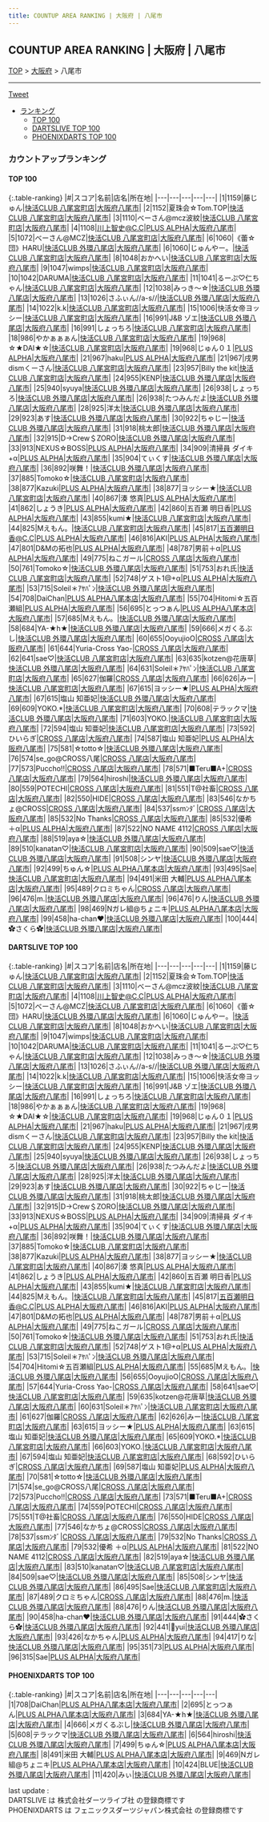 ```yaml
---
title: COUNTUP AREA RANKING | 大阪府 | 八尾市
---
```

## COUNTUP AREA RANKING | 大阪府 | 八尾市

[TOP](/darts/rank/) > [大阪府](/darts/rank/大阪府/) > 八尾市

___

<a href="https://twitter.com/share?ref_src=twsrc%5Etfw" data-text="COUNTUP AREA RANKING | 大阪府八尾市" class="twitter-share-button" data-hashtags="DARTSLIVE,PHOENIXDARTS,darts,ダーツ" data-show-count="false">Tweet</a>

* [ランキング](#カウントアップランキング)
    * [TOP 100](#top-100)
    * [DARTSLIVE TOP 100](#dartslive-top-100)
    * [PHOENIXDARTS TOP 100](#phoenixdarts-top-100)

### カウントアップランキング

#### TOP 100



{:.table-ranking}
|#|スコア|名前|店名|所在地|
|---|---|---|---|---|
|1|1159|<span class="rank-name-dl">藤じゅん</span>|<a href="https://search.dartslive.com/jp/shop/e0119faa8821532c5f9f3321c1147265">快活CLUB 八尾宮町店</a>|<a href="/darts/rank/大阪府/八尾市">大阪府八尾市</a>|
|2|1152|<span class="rank-name-dl">夏珠会☆Tom.TOP</span>|<a href="https://search.dartslive.com/jp/shop/e0119faa8821532c5f9f3321c1147265">快活CLUB 八尾宮町店</a>|<a href="/darts/rank/大阪府/八尾市">大阪府八尾市</a>|
|3|1110|<span class="rank-name-dl">べーさん@mcz波紋</span>|<a href="https://search.dartslive.com/jp/shop/e0119faa8821532c5f9f3321c1147265">快活CLUB 八尾宮町店</a>|<a href="/darts/rank/大阪府/八尾市">大阪府八尾市</a>|
|4|1108|<span class="rank-name-dl">川上智史@C.C</span>|<a href="https://search.dartslive.com/jp/shop/f331f00edcd456cc0d9b047a20a7ba1e">PLUS ALPHA</a>|<a href="/darts/rank/大阪府/八尾市">大阪府八尾市</a>|
|5|1072|<span class="rank-name-dl">べーさん@MCZ</span>|<a href="https://search.dartslive.com/jp/shop/e0119faa8821532c5f9f3321c1147265">快活CLUB 八尾宮町店</a>|<a href="/darts/rank/大阪府/八尾市">大阪府八尾市</a>|
|6|1060|<span class="rank-name-dl">《蕾☆団》HARU</span>|<a href="https://search.dartslive.com/jp/shop/335fa38e38855b6d58d385ea46352d8f">快活CLUB 外環八尾店</a>|<a href="/darts/rank/大阪府/八尾市">大阪府八尾市</a>|
|6|1060|<span class="rank-name-dl">じゅんやー。</span>|<a href="https://search.dartslive.com/jp/shop/e0119faa8821532c5f9f3321c1147265">快活CLUB 八尾宮町店</a>|<a href="/darts/rank/大阪府/八尾市">大阪府八尾市</a>|
|8|1048|<span class="rank-name-dl">おかへい</span>|<a href="https://search.dartslive.com/jp/shop/e0119faa8821532c5f9f3321c1147265">快活CLUB 八尾宮町店</a>|<a href="/darts/rank/大阪府/八尾市">大阪府八尾市</a>|
|9|1047|<span class="rank-name-dl">wimps</span>|<a href="https://search.dartslive.com/jp/shop/e0119faa8821532c5f9f3321c1147265">快活CLUB 八尾宮町店</a>|<a href="/darts/rank/大阪府/八尾市">大阪府八尾市</a>|
|10|1042|<span class="rank-name-dl">DARUMA</span>|<a href="https://search.dartslive.com/jp/shop/e0119faa8821532c5f9f3321c1147265">快活CLUB 八尾宮町店</a>|<a href="/darts/rank/大阪府/八尾市">大阪府八尾市</a>|
|11|1041|<span class="rank-name-dl">るーぷ♡仁ちゃん</span>|<a href="https://search.dartslive.com/jp/shop/e0119faa8821532c5f9f3321c1147265">快活CLUB 八尾宮町店</a>|<a href="/darts/rank/大阪府/八尾市">大阪府八尾市</a>|
|12|1038|<span class="rank-name-dl">みっき〜☆</span>|<a href="https://search.dartslive.com/jp/shop/335fa38e38855b6d58d385ea46352d8f">快活CLUB 外環八尾店</a>|<a href="/darts/rank/大阪府/八尾市">大阪府八尾市</a>|
|13|1026|<span class="rank-name-dl">さふぃん//a-s//</span>|<a href="https://search.dartslive.com/jp/shop/335fa38e38855b6d58d385ea46352d8f">快活CLUB 外環八尾店</a>|<a href="/darts/rank/大阪府/八尾市">大阪府八尾市</a>|
|14|1022|<span class="rank-name-dl">k.k</span>|<a href="https://search.dartslive.com/jp/shop/e0119faa8821532c5f9f3321c1147265">快活CLUB 八尾宮町店</a>|<a href="/darts/rank/大阪府/八尾市">大阪府八尾市</a>|
|15|1006|<span class="rank-name-dl">快活女帝ヨッシー</span>|<a href="https://search.dartslive.com/jp/shop/e0119faa8821532c5f9f3321c1147265">快活CLUB 八尾宮町店</a>|<a href="/darts/rank/大阪府/八尾市">大阪府八尾市</a>|
|16|991|<span class="rank-name-dl">J&amp;B ゾエ</span>|<a href="https://search.dartslive.com/jp/shop/335fa38e38855b6d58d385ea46352d8f">快活CLUB 外環八尾店</a>|<a href="/darts/rank/大阪府/八尾市">大阪府八尾市</a>|
|16|991|<span class="rank-name-dl">しょっちろ</span>|<a href="https://search.dartslive.com/jp/shop/e0119faa8821532c5f9f3321c1147265">快活CLUB 八尾宮町店</a>|<a href="/darts/rank/大阪府/八尾市">大阪府八尾市</a>|
|18|986|<span class="rank-name-dl">やかぁぁぁん</span>|<a href="https://search.dartslive.com/jp/shop/e0119faa8821532c5f9f3321c1147265">快活CLUB 八尾宮町店</a>|<a href="/darts/rank/大阪府/八尾市">大阪府八尾市</a>|
|19|968|<span class="rank-name-dl">☆★DAI★☆</span>|<a href="https://search.dartslive.com/jp/shop/e0119faa8821532c5f9f3321c1147265">快活CLUB 八尾宮町店</a>|<a href="/darts/rank/大阪府/八尾市">大阪府八尾市</a>|
|19|968|<span class="rank-name-dl">じゅん０１</span>|<a href="https://search.dartslive.com/jp/shop/f331f00edcd456cc0d9b047a20a7ba1e">PLUS ALPHA</a>|<a href="/darts/rank/大阪府/八尾市">大阪府八尾市</a>|
|21|967|<span class="rank-name-dl">haku</span>|<a href="https://search.dartslive.com/jp/shop/f331f00edcd456cc0d9b047a20a7ba1e">PLUS ALPHA</a>|<a href="/darts/rank/大阪府/八尾市">大阪府八尾市</a>|
|21|967|<span class="rank-name-dl">戌男dismくーさん</span>|<a href="https://search.dartslive.com/jp/shop/e0119faa8821532c5f9f3321c1147265">快活CLUB 八尾宮町店</a>|<a href="/darts/rank/大阪府/八尾市">大阪府八尾市</a>|
|23|957|<span class="rank-name-dl">Billy the kit</span>|<a href="https://search.dartslive.com/jp/shop/e0119faa8821532c5f9f3321c1147265">快活CLUB 八尾宮町店</a>|<a href="/darts/rank/大阪府/八尾市">大阪府八尾市</a>|
|24|955|<span class="rank-name-dl">KENP</span>|<a href="https://search.dartslive.com/jp/shop/335fa38e38855b6d58d385ea46352d8f">快活CLUB 外環八尾店</a>|<a href="/darts/rank/大阪府/八尾市">大阪府八尾市</a>|
|25|940|<span class="rank-name-dl">syuya</span>|<a href="https://search.dartslive.com/jp/shop/335fa38e38855b6d58d385ea46352d8f">快活CLUB 外環八尾店</a>|<a href="/darts/rank/大阪府/八尾市">大阪府八尾市</a>|
|26|938|<span class="rank-name-dl">しょっちろ</span>|<a href="https://search.dartslive.com/jp/shop/335fa38e38855b6d58d385ea46352d8f">快活CLUB 外環八尾店</a>|<a href="/darts/rank/大阪府/八尾市">大阪府八尾市</a>|
|26|938|<span class="rank-name-dl">たつみんだよ</span>|<a href="https://search.dartslive.com/jp/shop/335fa38e38855b6d58d385ea46352d8f">快活CLUB 外環八尾店</a>|<a href="/darts/rank/大阪府/八尾市">大阪府八尾市</a>|
|28|925|<span class="rank-name-dl">洋太</span>|<a href="https://search.dartslive.com/jp/shop/335fa38e38855b6d58d385ea46352d8f">快活CLUB 外環八尾店</a>|<a href="/darts/rank/大阪府/八尾市">大阪府八尾市</a>|
|29|923|<span class="rank-name-dl">あす</span>|<a href="https://search.dartslive.com/jp/shop/335fa38e38855b6d58d385ea46352d8f">快活CLUB 外環八尾店</a>|<a href="/darts/rank/大阪府/八尾市">大阪府八尾市</a>|
|30|922|<span class="rank-name-dl">ちゃじー</span>|<a href="https://search.dartslive.com/jp/shop/335fa38e38855b6d58d385ea46352d8f">快活CLUB 外環八尾店</a>|<a href="/darts/rank/大阪府/八尾市">大阪府八尾市</a>|
|31|918|<span class="rank-name-dl">桃太郎</span>|<a href="https://search.dartslive.com/jp/shop/335fa38e38855b6d58d385ea46352d8f">快活CLUB 外環八尾店</a>|<a href="/darts/rank/大阪府/八尾市">大阪府八尾市</a>|
|32|915|<span class="rank-name-dl">D→Crew＄ZORO</span>|<a href="https://search.dartslive.com/jp/shop/335fa38e38855b6d58d385ea46352d8f">快活CLUB 外環八尾店</a>|<a href="/darts/rank/大阪府/八尾市">大阪府八尾市</a>|
|33|913|<span class="rank-name-dl">NEXUS☆BOSS</span>|<a href="https://search.dartslive.com/jp/shop/f331f00edcd456cc0d9b047a20a7ba1e">PLUS ALPHA</a>|<a href="/darts/rank/大阪府/八尾市">大阪府八尾市</a>|
|34|909|<span class="rank-name-dl">清掃員 ダイキ+α</span>|<a href="https://search.dartslive.com/jp/shop/f331f00edcd456cc0d9b047a20a7ba1e">PLUS ALPHA</a>|<a href="/darts/rank/大阪府/八尾市">大阪府八尾市</a>|
|35|904|<span class="rank-name-dl">てぃくす</span>|<a href="https://search.dartslive.com/jp/shop/335fa38e38855b6d58d385ea46352d8f">快活CLUB 外環八尾店</a>|<a href="/darts/rank/大阪府/八尾市">大阪府八尾市</a>|
|36|892|<span class="rank-name-dl">咲舞！</span>|<a href="https://search.dartslive.com/jp/shop/335fa38e38855b6d58d385ea46352d8f">快活CLUB 外環八尾店</a>|<a href="/darts/rank/大阪府/八尾市">大阪府八尾市</a>|
|37|885|<span class="rank-name-dl">Tomoko☆</span>|<a href="https://search.dartslive.com/jp/shop/e0119faa8821532c5f9f3321c1147265">快活CLUB 八尾宮町店</a>|<a href="/darts/rank/大阪府/八尾市">大阪府八尾市</a>|
|38|877|<span class="rank-name-dl">Kazuki</span>|<a href="https://search.dartslive.com/jp/shop/f331f00edcd456cc0d9b047a20a7ba1e">PLUS ALPHA</a>|<a href="/darts/rank/大阪府/八尾市">大阪府八尾市</a>|
|38|877|<span class="rank-name-dl">ヨッシー★</span>|<a href="https://search.dartslive.com/jp/shop/e0119faa8821532c5f9f3321c1147265">快活CLUB 八尾宮町店</a>|<a href="/darts/rank/大阪府/八尾市">大阪府八尾市</a>|
|40|867|<span class="rank-name-dl">湊 悠真</span>|<a href="https://search.dartslive.com/jp/shop/f331f00edcd456cc0d9b047a20a7ba1e">PLUS ALPHA</a>|<a href="/darts/rank/大阪府/八尾市">大阪府八尾市</a>|
|41|862|<span class="rank-name-dl">しょうき</span>|<a href="https://search.dartslive.com/jp/shop/f331f00edcd456cc0d9b047a20a7ba1e">PLUS ALPHA</a>|<a href="/darts/rank/大阪府/八尾市">大阪府八尾市</a>|
|42|860|<span class="rank-name-dl">五百瀬 明日香</span>|<a href="https://search.dartslive.com/jp/shop/f331f00edcd456cc0d9b047a20a7ba1e">PLUS ALPHA</a>|<a href="/darts/rank/大阪府/八尾市">大阪府八尾市</a>|
|43|855|<span class="rank-name-dl">kumi★</span>|<a href="https://search.dartslive.com/jp/shop/e0119faa8821532c5f9f3321c1147265">快活CLUB 八尾宮町店</a>|<a href="/darts/rank/大阪府/八尾市">大阪府八尾市</a>|
|44|825|<span class="rank-name-dl">Mえもん。</span>|<a href="https://search.dartslive.com/jp/shop/e0119faa8821532c5f9f3321c1147265">快活CLUB 八尾宮町店</a>|<a href="/darts/rank/大阪府/八尾市">大阪府八尾市</a>|
|45|817|<span class="rank-name-dl">五百瀬明日香@C.C</span>|<a href="https://search.dartslive.com/jp/shop/f331f00edcd456cc0d9b047a20a7ba1e">PLUS ALPHA</a>|<a href="/darts/rank/大阪府/八尾市">大阪府八尾市</a>|
|46|816|<span class="rank-name-dl">AKI</span>|<a href="https://search.dartslive.com/jp/shop/f331f00edcd456cc0d9b047a20a7ba1e">PLUS ALPHA</a>|<a href="/darts/rank/大阪府/八尾市">大阪府八尾市</a>|
|47|801|<span class="rank-name-dl">D&amp;Mの拓也</span>|<a href="https://search.dartslive.com/jp/shop/f331f00edcd456cc0d9b047a20a7ba1e">PLUS ALPHA</a>|<a href="/darts/rank/大阪府/八尾市">大阪府八尾市</a>|
|48|787|<span class="rank-name-dl">男前＋α</span>|<a href="https://search.dartslive.com/jp/shop/f331f00edcd456cc0d9b047a20a7ba1e">PLUS ALPHA</a>|<a href="/darts/rank/大阪府/八尾市">大阪府八尾市</a>|
|49|775|<span class="rank-name-dl">ねこガール</span>|<a href="https://search.dartslive.com/jp/shop/3f2dcb19a6d43828a3f63593b5358cc4">CROSS 八尾店</a>|<a href="/darts/rank/大阪府/八尾市">大阪府八尾市</a>|
|50|761|<span class="rank-name-dl">Tomoko☆</span>|<a href="https://search.dartslive.com/jp/shop/335fa38e38855b6d58d385ea46352d8f">快活CLUB 外環八尾店</a>|<a href="/darts/rank/大阪府/八尾市">大阪府八尾市</a>|
|51|753|<span class="rank-name-dl">おれ氏</span>|<a href="https://search.dartslive.com/jp/shop/e0119faa8821532c5f9f3321c1147265">快活CLUB 八尾宮町店</a>|<a href="/darts/rank/大阪府/八尾市">大阪府八尾市</a>|
|52|748|<span class="rank-name-dl">ゲスト1@+α</span>|<a href="https://search.dartslive.com/jp/shop/f331f00edcd456cc0d9b047a20a7ba1e">PLUS ALPHA</a>|<a href="/darts/rank/大阪府/八尾市">大阪府八尾市</a>|
|53|715|<span class="rank-name-dl">Soleil＊ｱﾔﾊﾟﾝ</span>|<a href="https://search.dartslive.com/jp/shop/335fa38e38855b6d58d385ea46352d8f">快活CLUB 外環八尾店</a>|<a href="/darts/rank/大阪府/八尾市">大阪府八尾市</a>|
|54|708|<span class="rank-name-pd">DaiChan</span>|<a href="https://vs.phoenixdarts.com/jp/shop/shopDetailInfo/s_84324?s_seq=84324">PLUS ALPHA八尾本店</a>|<a href="/darts/rank/大阪府/八尾市">大阪府八尾市</a>|
|55|704|<span class="rank-name-dl">Hitomi☆五百瀬組</span>|<a href="https://search.dartslive.com/jp/shop/f331f00edcd456cc0d9b047a20a7ba1e">PLUS ALPHA</a>|<a href="/darts/rank/大阪府/八尾市">大阪府八尾市</a>|
|56|695|<span class="rank-name-pd">とっつぁん</span>|<a href="https://vs.phoenixdarts.com/jp/shop/shopDetailInfo/s_84324?s_seq=84324">PLUS ALPHA八尾本店</a>|<a href="/darts/rank/大阪府/八尾市">大阪府八尾市</a>|
|57|685|<span class="rank-name-dl">Mえもん。</span>|<a href="https://search.dartslive.com/jp/shop/335fa38e38855b6d58d385ea46352d8f">快活CLUB 外環八尾店</a>|<a href="/darts/rank/大阪府/八尾市">大阪府八尾市</a>|
|58|684|<span class="rank-name-pd">YA-★h★</span>|<a href="https://vs.phoenixdarts.com/jp/shop/shopDetailInfo/s_6178?s_seq=6178">快活CLUB 外環八尾店</a>|<a href="/darts/rank/大阪府/八尾市">大阪府八尾市</a>|
|59|666|<span class="rank-name-pd">メガくるぶし</span>|<a href="https://vs.phoenixdarts.com/jp/shop/shopDetailInfo/s_6178?s_seq=6178">快活CLUB 外環八尾店</a>|<a href="/darts/rank/大阪府/八尾市">大阪府八尾市</a>|
|60|655|<span class="rank-name-dl">OoyujioO</span>|<a href="https://search.dartslive.com/jp/shop/3f2dcb19a6d43828a3f63593b5358cc4">CROSS 八尾店</a>|<a href="/darts/rank/大阪府/八尾市">大阪府八尾市</a>|
|61|644|<span class="rank-name-dl">Yuria-Cross Yao-</span>|<a href="https://search.dartslive.com/jp/shop/3f2dcb19a6d43828a3f63593b5358cc4">CROSS 八尾店</a>|<a href="/darts/rank/大阪府/八尾市">大阪府八尾市</a>|
|62|641|<span class="rank-name-dl">sae♡</span>|<a href="https://search.dartslive.com/jp/shop/e0119faa8821532c5f9f3321c1147265">快活CLUB 八尾宮町店</a>|<a href="/darts/rank/大阪府/八尾市">大阪府八尾市</a>|
|63|635|<span class="rank-name-dl">kotzen@花唐草</span>|<a href="https://search.dartslive.com/jp/shop/335fa38e38855b6d58d385ea46352d8f">快活CLUB 外環八尾店</a>|<a href="/darts/rank/大阪府/八尾市">大阪府八尾市</a>|
|64|631|<span class="rank-name-dl">Soleil＊ｱﾔﾊﾟﾝ</span>|<a href="https://search.dartslive.com/jp/shop/e0119faa8821532c5f9f3321c1147265">快活CLUB 八尾宮町店</a>|<a href="/darts/rank/大阪府/八尾市">大阪府八尾市</a>|
|65|627|<span class="rank-name-dl">伽羅</span>|<a href="https://search.dartslive.com/jp/shop/3f2dcb19a6d43828a3f63593b5358cc4">CROSS 八尾店</a>|<a href="/darts/rank/大阪府/八尾市">大阪府八尾市</a>|
|66|626|<span class="rank-name-dl">みー</span>|<a href="https://search.dartslive.com/jp/shop/e0119faa8821532c5f9f3321c1147265">快活CLUB 八尾宮町店</a>|<a href="/darts/rank/大阪府/八尾市">大阪府八尾市</a>|
|67|615|<span class="rank-name-dl">ヨッシー★</span>|<a href="https://search.dartslive.com/jp/shop/f331f00edcd456cc0d9b047a20a7ba1e">PLUS ALPHA</a>|<a href="/darts/rank/大阪府/八尾市">大阪府八尾市</a>|
|67|615|<span class="rank-name-dl">塩山 知亜妃</span>|<a href="https://search.dartslive.com/jp/shop/335fa38e38855b6d58d385ea46352d8f">快活CLUB 外環八尾店</a>|<a href="/darts/rank/大阪府/八尾市">大阪府八尾市</a>|
|69|609|<span class="rank-name-dl">YOKO.*</span>|<a href="https://search.dartslive.com/jp/shop/e0119faa8821532c5f9f3321c1147265">快活CLUB 八尾宮町店</a>|<a href="/darts/rank/大阪府/八尾市">大阪府八尾市</a>|
|70|608|<span class="rank-name-pd">テラックマ</span>|<a href="https://vs.phoenixdarts.com/jp/shop/shopDetailInfo/s_6178?s_seq=6178">快活CLUB 外環八尾店</a>|<a href="/darts/rank/大阪府/八尾市">大阪府八尾市</a>|
|71|603|<span class="rank-name-dl">YOKO.</span>|<a href="https://search.dartslive.com/jp/shop/e0119faa8821532c5f9f3321c1147265">快活CLUB 八尾宮町店</a>|<a href="/darts/rank/大阪府/八尾市">大阪府八尾市</a>|
|72|594|<span class="rank-name-dl">塩山 知亜妃</span>|<a href="https://search.dartslive.com/jp/shop/e0119faa8821532c5f9f3321c1147265">快活CLUB 八尾宮町店</a>|<a href="/darts/rank/大阪府/八尾市">大阪府八尾市</a>|
|73|592|<span class="rank-name-dl">ひいらぎ</span>|<a href="https://search.dartslive.com/jp/shop/3f2dcb19a6d43828a3f63593b5358cc4">CROSS 八尾店</a>|<a href="/darts/rank/大阪府/八尾市">大阪府八尾市</a>|
|74|587|<span class="rank-name-dl">塩山 知亜妃</span>|<a href="https://search.dartslive.com/jp/shop/f331f00edcd456cc0d9b047a20a7ba1e">PLUS ALPHA</a>|<a href="/darts/rank/大阪府/八尾市">大阪府八尾市</a>|
|75|581|<span class="rank-name-dl">☆totto☆</span>|<a href="https://search.dartslive.com/jp/shop/335fa38e38855b6d58d385ea46352d8f">快活CLUB 外環八尾店</a>|<a href="/darts/rank/大阪府/八尾市">大阪府八尾市</a>|
|76|574|<span class="rank-name-dl">se_go@CROSS八尾</span>|<a href="https://search.dartslive.com/jp/shop/3f2dcb19a6d43828a3f63593b5358cc4">CROSS 八尾店</a>|<a href="/darts/rank/大阪府/八尾市">大阪府八尾市</a>|
|77|573|<span class="rank-name-dl">Puccho!!</span>|<a href="https://search.dartslive.com/jp/shop/3f2dcb19a6d43828a3f63593b5358cc4">CROSS 八尾店</a>|<a href="/darts/rank/大阪府/八尾市">大阪府八尾市</a>|
|78|571|<span class="rank-name-dl">■Teru■A+</span>|<a href="https://search.dartslive.com/jp/shop/3f2dcb19a6d43828a3f63593b5358cc4">CROSS 八尾店</a>|<a href="/darts/rank/大阪府/八尾市">大阪府八尾市</a>|
|79|564|<span class="rank-name-pd">hiroshi</span>|<a href="https://vs.phoenixdarts.com/jp/shop/shopDetailInfo/s_6178?s_seq=6178">快活CLUB 外環八尾店</a>|<a href="/darts/rank/大阪府/八尾市">大阪府八尾市</a>|
|80|559|<span class="rank-name-dl">POTECHI</span>|<a href="https://search.dartslive.com/jp/shop/3f2dcb19a6d43828a3f63593b5358cc4">CROSS 八尾店</a>|<a href="/darts/rank/大阪府/八尾市">大阪府八尾市</a>|
|81|551|<span class="rank-name-dl">T@社畜</span>|<a href="https://search.dartslive.com/jp/shop/3f2dcb19a6d43828a3f63593b5358cc4">CROSS 八尾店</a>|<a href="/darts/rank/大阪府/八尾市">大阪府八尾市</a>|
|82|550|<span class="rank-name-dl">HIDE</span>|<a href="https://search.dartslive.com/jp/shop/3f2dcb19a6d43828a3f63593b5358cc4">CROSS 八尾店</a>|<a href="/darts/rank/大阪府/八尾市">大阪府八尾市</a>|
|83|546|<span class="rank-name-dl">なかちょ@CROSS</span>|<a href="https://search.dartslive.com/jp/shop/3f2dcb19a6d43828a3f63593b5358cc4">CROSS 八尾店</a>|<a href="/darts/rank/大阪府/八尾市">大阪府八尾市</a>|
|84|537|<span class="rank-name-dl">ssmﾝﾀﾞ</span>|<a href="https://search.dartslive.com/jp/shop/3f2dcb19a6d43828a3f63593b5358cc4">CROSS 八尾店</a>|<a href="/darts/rank/大阪府/八尾市">大阪府八尾市</a>|
|85|532|<span class="rank-name-dl">No Thanks</span>|<a href="https://search.dartslive.com/jp/shop/3f2dcb19a6d43828a3f63593b5358cc4">CROSS 八尾店</a>|<a href="/darts/rank/大阪府/八尾市">大阪府八尾市</a>|
|85|532|<span class="rank-name-dl">優希 ＋α</span>|<a href="https://search.dartslive.com/jp/shop/f331f00edcd456cc0d9b047a20a7ba1e">PLUS ALPHA</a>|<a href="/darts/rank/大阪府/八尾市">大阪府八尾市</a>|
|87|522|<span class="rank-name-dl">NO NAME 4112</span>|<a href="https://search.dartslive.com/jp/shop/3f2dcb19a6d43828a3f63593b5358cc4">CROSS 八尾店</a>|<a href="/darts/rank/大阪府/八尾市">大阪府八尾市</a>|
|88|519|<span class="rank-name-dl">aya☆</span>|<a href="https://search.dartslive.com/jp/shop/335fa38e38855b6d58d385ea46352d8f">快活CLUB 外環八尾店</a>|<a href="/darts/rank/大阪府/八尾市">大阪府八尾市</a>|
|89|510|<span class="rank-name-dl">kanatan♡</span>|<a href="https://search.dartslive.com/jp/shop/e0119faa8821532c5f9f3321c1147265">快活CLUB 八尾宮町店</a>|<a href="/darts/rank/大阪府/八尾市">大阪府八尾市</a>|
|90|509|<span class="rank-name-dl">sae♡</span>|<a href="https://search.dartslive.com/jp/shop/335fa38e38855b6d58d385ea46352d8f">快活CLUB 外環八尾店</a>|<a href="/darts/rank/大阪府/八尾市">大阪府八尾市</a>|
|91|508|<span class="rank-name-dl">シンヤ</span>|<a href="https://search.dartslive.com/jp/shop/335fa38e38855b6d58d385ea46352d8f">快活CLUB 外環八尾店</a>|<a href="/darts/rank/大阪府/八尾市">大阪府八尾市</a>|
|92|499|<span class="rank-name-pd">ちゅん☆</span>|<a href="https://vs.phoenixdarts.com/jp/shop/shopDetailInfo/s_84324?s_seq=84324">PLUS ALPHA八尾本店</a>|<a href="/darts/rank/大阪府/八尾市">大阪府八尾市</a>|
|93|495|<span class="rank-name-dl">Sae</span>|<a href="https://search.dartslive.com/jp/shop/e0119faa8821532c5f9f3321c1147265">快活CLUB 八尾宮町店</a>|<a href="/darts/rank/大阪府/八尾市">大阪府八尾市</a>|
|94|491|<span class="rank-name-pd">米田 大輔</span>|<a href="https://vs.phoenixdarts.com/jp/shop/shopDetailInfo/s_84324?s_seq=84324">PLUS ALPHA八尾本店</a>|<a href="/darts/rank/大阪府/八尾市">大阪府八尾市</a>|
|95|489|<span class="rank-name-dl">クロミちゃん</span>|<a href="https://search.dartslive.com/jp/shop/3f2dcb19a6d43828a3f63593b5358cc4">CROSS 八尾店</a>|<a href="/darts/rank/大阪府/八尾市">大阪府八尾市</a>|
|96|476|<span class="rank-name-dl">m.</span>|<a href="https://search.dartslive.com/jp/shop/335fa38e38855b6d58d385ea46352d8f">快活CLUB 外環八尾店</a>|<a href="/darts/rank/大阪府/八尾市">大阪府八尾市</a>|
|96|476|<span class="rank-name-dl">りん</span>|<a href="https://search.dartslive.com/jp/shop/335fa38e38855b6d58d385ea46352d8f">快活CLUB 外環八尾店</a>|<a href="/darts/rank/大阪府/八尾市">大阪府八尾市</a>|
|98|469|<span class="rank-name-pd">Nガレ組@ちょニキ</span>|<a href="https://vs.phoenixdarts.com/jp/shop/shopDetailInfo/s_84324?s_seq=84324">PLUS ALPHA八尾本店</a>|<a href="/darts/rank/大阪府/八尾市">大阪府八尾市</a>|
|99|458|<span class="rank-name-dl">ha-chan❤︎</span>|<a href="https://search.dartslive.com/jp/shop/335fa38e38855b6d58d385ea46352d8f">快活CLUB 外環八尾店</a>|<a href="/darts/rank/大阪府/八尾市">大阪府八尾市</a>|
|100|444|<span class="rank-name-dl">✿さくら✿</span>|<a href="https://search.dartslive.com/jp/shop/335fa38e38855b6d58d385ea46352d8f">快活CLUB 外環八尾店</a>|<a href="/darts/rank/大阪府/八尾市">大阪府八尾市</a>|


#### DARTSLIVE TOP 100



{:.table-ranking}
|#|スコア|名前|店名|所在地|
|---|---|---|---|---|
|1|1159|<span class="rank-name-dl">藤じゅん</span>|<a href="https://search.dartslive.com/jp/shop/e0119faa8821532c5f9f3321c1147265">快活CLUB 八尾宮町店</a>|<a href="/darts/rank/大阪府/八尾市">大阪府八尾市</a>|
|2|1152|<span class="rank-name-dl">夏珠会☆Tom.TOP</span>|<a href="https://search.dartslive.com/jp/shop/e0119faa8821532c5f9f3321c1147265">快活CLUB 八尾宮町店</a>|<a href="/darts/rank/大阪府/八尾市">大阪府八尾市</a>|
|3|1110|<span class="rank-name-dl">べーさん@mcz波紋</span>|<a href="https://search.dartslive.com/jp/shop/e0119faa8821532c5f9f3321c1147265">快活CLUB 八尾宮町店</a>|<a href="/darts/rank/大阪府/八尾市">大阪府八尾市</a>|
|4|1108|<span class="rank-name-dl">川上智史@C.C</span>|<a href="https://search.dartslive.com/jp/shop/f331f00edcd456cc0d9b047a20a7ba1e">PLUS ALPHA</a>|<a href="/darts/rank/大阪府/八尾市">大阪府八尾市</a>|
|5|1072|<span class="rank-name-dl">べーさん@MCZ</span>|<a href="https://search.dartslive.com/jp/shop/e0119faa8821532c5f9f3321c1147265">快活CLUB 八尾宮町店</a>|<a href="/darts/rank/大阪府/八尾市">大阪府八尾市</a>|
|6|1060|<span class="rank-name-dl">《蕾☆団》HARU</span>|<a href="https://search.dartslive.com/jp/shop/335fa38e38855b6d58d385ea46352d8f">快活CLUB 外環八尾店</a>|<a href="/darts/rank/大阪府/八尾市">大阪府八尾市</a>|
|6|1060|<span class="rank-name-dl">じゅんやー。</span>|<a href="https://search.dartslive.com/jp/shop/e0119faa8821532c5f9f3321c1147265">快活CLUB 八尾宮町店</a>|<a href="/darts/rank/大阪府/八尾市">大阪府八尾市</a>|
|8|1048|<span class="rank-name-dl">おかへい</span>|<a href="https://search.dartslive.com/jp/shop/e0119faa8821532c5f9f3321c1147265">快活CLUB 八尾宮町店</a>|<a href="/darts/rank/大阪府/八尾市">大阪府八尾市</a>|
|9|1047|<span class="rank-name-dl">wimps</span>|<a href="https://search.dartslive.com/jp/shop/e0119faa8821532c5f9f3321c1147265">快活CLUB 八尾宮町店</a>|<a href="/darts/rank/大阪府/八尾市">大阪府八尾市</a>|
|10|1042|<span class="rank-name-dl">DARUMA</span>|<a href="https://search.dartslive.com/jp/shop/e0119faa8821532c5f9f3321c1147265">快活CLUB 八尾宮町店</a>|<a href="/darts/rank/大阪府/八尾市">大阪府八尾市</a>|
|11|1041|<span class="rank-name-dl">るーぷ♡仁ちゃん</span>|<a href="https://search.dartslive.com/jp/shop/e0119faa8821532c5f9f3321c1147265">快活CLUB 八尾宮町店</a>|<a href="/darts/rank/大阪府/八尾市">大阪府八尾市</a>|
|12|1038|<span class="rank-name-dl">みっき〜☆</span>|<a href="https://search.dartslive.com/jp/shop/335fa38e38855b6d58d385ea46352d8f">快活CLUB 外環八尾店</a>|<a href="/darts/rank/大阪府/八尾市">大阪府八尾市</a>|
|13|1026|<span class="rank-name-dl">さふぃん//a-s//</span>|<a href="https://search.dartslive.com/jp/shop/335fa38e38855b6d58d385ea46352d8f">快活CLUB 外環八尾店</a>|<a href="/darts/rank/大阪府/八尾市">大阪府八尾市</a>|
|14|1022|<span class="rank-name-dl">k.k</span>|<a href="https://search.dartslive.com/jp/shop/e0119faa8821532c5f9f3321c1147265">快活CLUB 八尾宮町店</a>|<a href="/darts/rank/大阪府/八尾市">大阪府八尾市</a>|
|15|1006|<span class="rank-name-dl">快活女帝ヨッシー</span>|<a href="https://search.dartslive.com/jp/shop/e0119faa8821532c5f9f3321c1147265">快活CLUB 八尾宮町店</a>|<a href="/darts/rank/大阪府/八尾市">大阪府八尾市</a>|
|16|991|<span class="rank-name-dl">J&amp;B ゾエ</span>|<a href="https://search.dartslive.com/jp/shop/335fa38e38855b6d58d385ea46352d8f">快活CLUB 外環八尾店</a>|<a href="/darts/rank/大阪府/八尾市">大阪府八尾市</a>|
|16|991|<span class="rank-name-dl">しょっちろ</span>|<a href="https://search.dartslive.com/jp/shop/e0119faa8821532c5f9f3321c1147265">快活CLUB 八尾宮町店</a>|<a href="/darts/rank/大阪府/八尾市">大阪府八尾市</a>|
|18|986|<span class="rank-name-dl">やかぁぁぁん</span>|<a href="https://search.dartslive.com/jp/shop/e0119faa8821532c5f9f3321c1147265">快活CLUB 八尾宮町店</a>|<a href="/darts/rank/大阪府/八尾市">大阪府八尾市</a>|
|19|968|<span class="rank-name-dl">☆★DAI★☆</span>|<a href="https://search.dartslive.com/jp/shop/e0119faa8821532c5f9f3321c1147265">快活CLUB 八尾宮町店</a>|<a href="/darts/rank/大阪府/八尾市">大阪府八尾市</a>|
|19|968|<span class="rank-name-dl">じゅん０１</span>|<a href="https://search.dartslive.com/jp/shop/f331f00edcd456cc0d9b047a20a7ba1e">PLUS ALPHA</a>|<a href="/darts/rank/大阪府/八尾市">大阪府八尾市</a>|
|21|967|<span class="rank-name-dl">haku</span>|<a href="https://search.dartslive.com/jp/shop/f331f00edcd456cc0d9b047a20a7ba1e">PLUS ALPHA</a>|<a href="/darts/rank/大阪府/八尾市">大阪府八尾市</a>|
|21|967|<span class="rank-name-dl">戌男dismくーさん</span>|<a href="https://search.dartslive.com/jp/shop/e0119faa8821532c5f9f3321c1147265">快活CLUB 八尾宮町店</a>|<a href="/darts/rank/大阪府/八尾市">大阪府八尾市</a>|
|23|957|<span class="rank-name-dl">Billy the kit</span>|<a href="https://search.dartslive.com/jp/shop/e0119faa8821532c5f9f3321c1147265">快活CLUB 八尾宮町店</a>|<a href="/darts/rank/大阪府/八尾市">大阪府八尾市</a>|
|24|955|<span class="rank-name-dl">KENP</span>|<a href="https://search.dartslive.com/jp/shop/335fa38e38855b6d58d385ea46352d8f">快活CLUB 外環八尾店</a>|<a href="/darts/rank/大阪府/八尾市">大阪府八尾市</a>|
|25|940|<span class="rank-name-dl">syuya</span>|<a href="https://search.dartslive.com/jp/shop/335fa38e38855b6d58d385ea46352d8f">快活CLUB 外環八尾店</a>|<a href="/darts/rank/大阪府/八尾市">大阪府八尾市</a>|
|26|938|<span class="rank-name-dl">しょっちろ</span>|<a href="https://search.dartslive.com/jp/shop/335fa38e38855b6d58d385ea46352d8f">快活CLUB 外環八尾店</a>|<a href="/darts/rank/大阪府/八尾市">大阪府八尾市</a>|
|26|938|<span class="rank-name-dl">たつみんだよ</span>|<a href="https://search.dartslive.com/jp/shop/335fa38e38855b6d58d385ea46352d8f">快活CLUB 外環八尾店</a>|<a href="/darts/rank/大阪府/八尾市">大阪府八尾市</a>|
|28|925|<span class="rank-name-dl">洋太</span>|<a href="https://search.dartslive.com/jp/shop/335fa38e38855b6d58d385ea46352d8f">快活CLUB 外環八尾店</a>|<a href="/darts/rank/大阪府/八尾市">大阪府八尾市</a>|
|29|923|<span class="rank-name-dl">あす</span>|<a href="https://search.dartslive.com/jp/shop/335fa38e38855b6d58d385ea46352d8f">快活CLUB 外環八尾店</a>|<a href="/darts/rank/大阪府/八尾市">大阪府八尾市</a>|
|30|922|<span class="rank-name-dl">ちゃじー</span>|<a href="https://search.dartslive.com/jp/shop/335fa38e38855b6d58d385ea46352d8f">快活CLUB 外環八尾店</a>|<a href="/darts/rank/大阪府/八尾市">大阪府八尾市</a>|
|31|918|<span class="rank-name-dl">桃太郎</span>|<a href="https://search.dartslive.com/jp/shop/335fa38e38855b6d58d385ea46352d8f">快活CLUB 外環八尾店</a>|<a href="/darts/rank/大阪府/八尾市">大阪府八尾市</a>|
|32|915|<span class="rank-name-dl">D→Crew＄ZORO</span>|<a href="https://search.dartslive.com/jp/shop/335fa38e38855b6d58d385ea46352d8f">快活CLUB 外環八尾店</a>|<a href="/darts/rank/大阪府/八尾市">大阪府八尾市</a>|
|33|913|<span class="rank-name-dl">NEXUS☆BOSS</span>|<a href="https://search.dartslive.com/jp/shop/f331f00edcd456cc0d9b047a20a7ba1e">PLUS ALPHA</a>|<a href="/darts/rank/大阪府/八尾市">大阪府八尾市</a>|
|34|909|<span class="rank-name-dl">清掃員 ダイキ+α</span>|<a href="https://search.dartslive.com/jp/shop/f331f00edcd456cc0d9b047a20a7ba1e">PLUS ALPHA</a>|<a href="/darts/rank/大阪府/八尾市">大阪府八尾市</a>|
|35|904|<span class="rank-name-dl">てぃくす</span>|<a href="https://search.dartslive.com/jp/shop/335fa38e38855b6d58d385ea46352d8f">快活CLUB 外環八尾店</a>|<a href="/darts/rank/大阪府/八尾市">大阪府八尾市</a>|
|36|892|<span class="rank-name-dl">咲舞！</span>|<a href="https://search.dartslive.com/jp/shop/335fa38e38855b6d58d385ea46352d8f">快活CLUB 外環八尾店</a>|<a href="/darts/rank/大阪府/八尾市">大阪府八尾市</a>|
|37|885|<span class="rank-name-dl">Tomoko☆</span>|<a href="https://search.dartslive.com/jp/shop/e0119faa8821532c5f9f3321c1147265">快活CLUB 八尾宮町店</a>|<a href="/darts/rank/大阪府/八尾市">大阪府八尾市</a>|
|38|877|<span class="rank-name-dl">Kazuki</span>|<a href="https://search.dartslive.com/jp/shop/f331f00edcd456cc0d9b047a20a7ba1e">PLUS ALPHA</a>|<a href="/darts/rank/大阪府/八尾市">大阪府八尾市</a>|
|38|877|<span class="rank-name-dl">ヨッシー★</span>|<a href="https://search.dartslive.com/jp/shop/e0119faa8821532c5f9f3321c1147265">快活CLUB 八尾宮町店</a>|<a href="/darts/rank/大阪府/八尾市">大阪府八尾市</a>|
|40|867|<span class="rank-name-dl">湊 悠真</span>|<a href="https://search.dartslive.com/jp/shop/f331f00edcd456cc0d9b047a20a7ba1e">PLUS ALPHA</a>|<a href="/darts/rank/大阪府/八尾市">大阪府八尾市</a>|
|41|862|<span class="rank-name-dl">しょうき</span>|<a href="https://search.dartslive.com/jp/shop/f331f00edcd456cc0d9b047a20a7ba1e">PLUS ALPHA</a>|<a href="/darts/rank/大阪府/八尾市">大阪府八尾市</a>|
|42|860|<span class="rank-name-dl">五百瀬 明日香</span>|<a href="https://search.dartslive.com/jp/shop/f331f00edcd456cc0d9b047a20a7ba1e">PLUS ALPHA</a>|<a href="/darts/rank/大阪府/八尾市">大阪府八尾市</a>|
|43|855|<span class="rank-name-dl">kumi★</span>|<a href="https://search.dartslive.com/jp/shop/e0119faa8821532c5f9f3321c1147265">快活CLUB 八尾宮町店</a>|<a href="/darts/rank/大阪府/八尾市">大阪府八尾市</a>|
|44|825|<span class="rank-name-dl">Mえもん。</span>|<a href="https://search.dartslive.com/jp/shop/e0119faa8821532c5f9f3321c1147265">快活CLUB 八尾宮町店</a>|<a href="/darts/rank/大阪府/八尾市">大阪府八尾市</a>|
|45|817|<span class="rank-name-dl">五百瀬明日香@C.C</span>|<a href="https://search.dartslive.com/jp/shop/f331f00edcd456cc0d9b047a20a7ba1e">PLUS ALPHA</a>|<a href="/darts/rank/大阪府/八尾市">大阪府八尾市</a>|
|46|816|<span class="rank-name-dl">AKI</span>|<a href="https://search.dartslive.com/jp/shop/f331f00edcd456cc0d9b047a20a7ba1e">PLUS ALPHA</a>|<a href="/darts/rank/大阪府/八尾市">大阪府八尾市</a>|
|47|801|<span class="rank-name-dl">D&amp;Mの拓也</span>|<a href="https://search.dartslive.com/jp/shop/f331f00edcd456cc0d9b047a20a7ba1e">PLUS ALPHA</a>|<a href="/darts/rank/大阪府/八尾市">大阪府八尾市</a>|
|48|787|<span class="rank-name-dl">男前＋α</span>|<a href="https://search.dartslive.com/jp/shop/f331f00edcd456cc0d9b047a20a7ba1e">PLUS ALPHA</a>|<a href="/darts/rank/大阪府/八尾市">大阪府八尾市</a>|
|49|775|<span class="rank-name-dl">ねこガール</span>|<a href="https://search.dartslive.com/jp/shop/3f2dcb19a6d43828a3f63593b5358cc4">CROSS 八尾店</a>|<a href="/darts/rank/大阪府/八尾市">大阪府八尾市</a>|
|50|761|<span class="rank-name-dl">Tomoko☆</span>|<a href="https://search.dartslive.com/jp/shop/335fa38e38855b6d58d385ea46352d8f">快活CLUB 外環八尾店</a>|<a href="/darts/rank/大阪府/八尾市">大阪府八尾市</a>|
|51|753|<span class="rank-name-dl">おれ氏</span>|<a href="https://search.dartslive.com/jp/shop/e0119faa8821532c5f9f3321c1147265">快活CLUB 八尾宮町店</a>|<a href="/darts/rank/大阪府/八尾市">大阪府八尾市</a>|
|52|748|<span class="rank-name-dl">ゲスト1@+α</span>|<a href="https://search.dartslive.com/jp/shop/f331f00edcd456cc0d9b047a20a7ba1e">PLUS ALPHA</a>|<a href="/darts/rank/大阪府/八尾市">大阪府八尾市</a>|
|53|715|<span class="rank-name-dl">Soleil＊ｱﾔﾊﾟﾝ</span>|<a href="https://search.dartslive.com/jp/shop/335fa38e38855b6d58d385ea46352d8f">快活CLUB 外環八尾店</a>|<a href="/darts/rank/大阪府/八尾市">大阪府八尾市</a>|
|54|704|<span class="rank-name-dl">Hitomi☆五百瀬組</span>|<a href="https://search.dartslive.com/jp/shop/f331f00edcd456cc0d9b047a20a7ba1e">PLUS ALPHA</a>|<a href="/darts/rank/大阪府/八尾市">大阪府八尾市</a>|
|55|685|<span class="rank-name-dl">Mえもん。</span>|<a href="https://search.dartslive.com/jp/shop/335fa38e38855b6d58d385ea46352d8f">快活CLUB 外環八尾店</a>|<a href="/darts/rank/大阪府/八尾市">大阪府八尾市</a>|
|56|655|<span class="rank-name-dl">OoyujioO</span>|<a href="https://search.dartslive.com/jp/shop/3f2dcb19a6d43828a3f63593b5358cc4">CROSS 八尾店</a>|<a href="/darts/rank/大阪府/八尾市">大阪府八尾市</a>|
|57|644|<span class="rank-name-dl">Yuria-Cross Yao-</span>|<a href="https://search.dartslive.com/jp/shop/3f2dcb19a6d43828a3f63593b5358cc4">CROSS 八尾店</a>|<a href="/darts/rank/大阪府/八尾市">大阪府八尾市</a>|
|58|641|<span class="rank-name-dl">sae♡</span>|<a href="https://search.dartslive.com/jp/shop/e0119faa8821532c5f9f3321c1147265">快活CLUB 八尾宮町店</a>|<a href="/darts/rank/大阪府/八尾市">大阪府八尾市</a>|
|59|635|<span class="rank-name-dl">kotzen@花唐草</span>|<a href="https://search.dartslive.com/jp/shop/335fa38e38855b6d58d385ea46352d8f">快活CLUB 外環八尾店</a>|<a href="/darts/rank/大阪府/八尾市">大阪府八尾市</a>|
|60|631|<span class="rank-name-dl">Soleil＊ｱﾔﾊﾟﾝ</span>|<a href="https://search.dartslive.com/jp/shop/e0119faa8821532c5f9f3321c1147265">快活CLUB 八尾宮町店</a>|<a href="/darts/rank/大阪府/八尾市">大阪府八尾市</a>|
|61|627|<span class="rank-name-dl">伽羅</span>|<a href="https://search.dartslive.com/jp/shop/3f2dcb19a6d43828a3f63593b5358cc4">CROSS 八尾店</a>|<a href="/darts/rank/大阪府/八尾市">大阪府八尾市</a>|
|62|626|<span class="rank-name-dl">みー</span>|<a href="https://search.dartslive.com/jp/shop/e0119faa8821532c5f9f3321c1147265">快活CLUB 八尾宮町店</a>|<a href="/darts/rank/大阪府/八尾市">大阪府八尾市</a>|
|63|615|<span class="rank-name-dl">ヨッシー★</span>|<a href="https://search.dartslive.com/jp/shop/f331f00edcd456cc0d9b047a20a7ba1e">PLUS ALPHA</a>|<a href="/darts/rank/大阪府/八尾市">大阪府八尾市</a>|
|63|615|<span class="rank-name-dl">塩山 知亜妃</span>|<a href="https://search.dartslive.com/jp/shop/335fa38e38855b6d58d385ea46352d8f">快活CLUB 外環八尾店</a>|<a href="/darts/rank/大阪府/八尾市">大阪府八尾市</a>|
|65|609|<span class="rank-name-dl">YOKO.*</span>|<a href="https://search.dartslive.com/jp/shop/e0119faa8821532c5f9f3321c1147265">快活CLUB 八尾宮町店</a>|<a href="/darts/rank/大阪府/八尾市">大阪府八尾市</a>|
|66|603|<span class="rank-name-dl">YOKO.</span>|<a href="https://search.dartslive.com/jp/shop/e0119faa8821532c5f9f3321c1147265">快活CLUB 八尾宮町店</a>|<a href="/darts/rank/大阪府/八尾市">大阪府八尾市</a>|
|67|594|<span class="rank-name-dl">塩山 知亜妃</span>|<a href="https://search.dartslive.com/jp/shop/e0119faa8821532c5f9f3321c1147265">快活CLUB 八尾宮町店</a>|<a href="/darts/rank/大阪府/八尾市">大阪府八尾市</a>|
|68|592|<span class="rank-name-dl">ひいらぎ</span>|<a href="https://search.dartslive.com/jp/shop/3f2dcb19a6d43828a3f63593b5358cc4">CROSS 八尾店</a>|<a href="/darts/rank/大阪府/八尾市">大阪府八尾市</a>|
|69|587|<span class="rank-name-dl">塩山 知亜妃</span>|<a href="https://search.dartslive.com/jp/shop/f331f00edcd456cc0d9b047a20a7ba1e">PLUS ALPHA</a>|<a href="/darts/rank/大阪府/八尾市">大阪府八尾市</a>|
|70|581|<span class="rank-name-dl">☆totto☆</span>|<a href="https://search.dartslive.com/jp/shop/335fa38e38855b6d58d385ea46352d8f">快活CLUB 外環八尾店</a>|<a href="/darts/rank/大阪府/八尾市">大阪府八尾市</a>|
|71|574|<span class="rank-name-dl">se_go@CROSS八尾</span>|<a href="https://search.dartslive.com/jp/shop/3f2dcb19a6d43828a3f63593b5358cc4">CROSS 八尾店</a>|<a href="/darts/rank/大阪府/八尾市">大阪府八尾市</a>|
|72|573|<span class="rank-name-dl">Puccho!!</span>|<a href="https://search.dartslive.com/jp/shop/3f2dcb19a6d43828a3f63593b5358cc4">CROSS 八尾店</a>|<a href="/darts/rank/大阪府/八尾市">大阪府八尾市</a>|
|73|571|<span class="rank-name-dl">■Teru■A+</span>|<a href="https://search.dartslive.com/jp/shop/3f2dcb19a6d43828a3f63593b5358cc4">CROSS 八尾店</a>|<a href="/darts/rank/大阪府/八尾市">大阪府八尾市</a>|
|74|559|<span class="rank-name-dl">POTECHI</span>|<a href="https://search.dartslive.com/jp/shop/3f2dcb19a6d43828a3f63593b5358cc4">CROSS 八尾店</a>|<a href="/darts/rank/大阪府/八尾市">大阪府八尾市</a>|
|75|551|<span class="rank-name-dl">T@社畜</span>|<a href="https://search.dartslive.com/jp/shop/3f2dcb19a6d43828a3f63593b5358cc4">CROSS 八尾店</a>|<a href="/darts/rank/大阪府/八尾市">大阪府八尾市</a>|
|76|550|<span class="rank-name-dl">HIDE</span>|<a href="https://search.dartslive.com/jp/shop/3f2dcb19a6d43828a3f63593b5358cc4">CROSS 八尾店</a>|<a href="/darts/rank/大阪府/八尾市">大阪府八尾市</a>|
|77|546|<span class="rank-name-dl">なかちょ@CROSS</span>|<a href="https://search.dartslive.com/jp/shop/3f2dcb19a6d43828a3f63593b5358cc4">CROSS 八尾店</a>|<a href="/darts/rank/大阪府/八尾市">大阪府八尾市</a>|
|78|537|<span class="rank-name-dl">ssmﾝﾀﾞ</span>|<a href="https://search.dartslive.com/jp/shop/3f2dcb19a6d43828a3f63593b5358cc4">CROSS 八尾店</a>|<a href="/darts/rank/大阪府/八尾市">大阪府八尾市</a>|
|79|532|<span class="rank-name-dl">No Thanks</span>|<a href="https://search.dartslive.com/jp/shop/3f2dcb19a6d43828a3f63593b5358cc4">CROSS 八尾店</a>|<a href="/darts/rank/大阪府/八尾市">大阪府八尾市</a>|
|79|532|<span class="rank-name-dl">優希 ＋α</span>|<a href="https://search.dartslive.com/jp/shop/f331f00edcd456cc0d9b047a20a7ba1e">PLUS ALPHA</a>|<a href="/darts/rank/大阪府/八尾市">大阪府八尾市</a>|
|81|522|<span class="rank-name-dl">NO NAME 4112</span>|<a href="https://search.dartslive.com/jp/shop/3f2dcb19a6d43828a3f63593b5358cc4">CROSS 八尾店</a>|<a href="/darts/rank/大阪府/八尾市">大阪府八尾市</a>|
|82|519|<span class="rank-name-dl">aya☆</span>|<a href="https://search.dartslive.com/jp/shop/335fa38e38855b6d58d385ea46352d8f">快活CLUB 外環八尾店</a>|<a href="/darts/rank/大阪府/八尾市">大阪府八尾市</a>|
|83|510|<span class="rank-name-dl">kanatan♡</span>|<a href="https://search.dartslive.com/jp/shop/e0119faa8821532c5f9f3321c1147265">快活CLUB 八尾宮町店</a>|<a href="/darts/rank/大阪府/八尾市">大阪府八尾市</a>|
|84|509|<span class="rank-name-dl">sae♡</span>|<a href="https://search.dartslive.com/jp/shop/335fa38e38855b6d58d385ea46352d8f">快活CLUB 外環八尾店</a>|<a href="/darts/rank/大阪府/八尾市">大阪府八尾市</a>|
|85|508|<span class="rank-name-dl">シンヤ</span>|<a href="https://search.dartslive.com/jp/shop/335fa38e38855b6d58d385ea46352d8f">快活CLUB 外環八尾店</a>|<a href="/darts/rank/大阪府/八尾市">大阪府八尾市</a>|
|86|495|<span class="rank-name-dl">Sae</span>|<a href="https://search.dartslive.com/jp/shop/e0119faa8821532c5f9f3321c1147265">快活CLUB 八尾宮町店</a>|<a href="/darts/rank/大阪府/八尾市">大阪府八尾市</a>|
|87|489|<span class="rank-name-dl">クロミちゃん</span>|<a href="https://search.dartslive.com/jp/shop/3f2dcb19a6d43828a3f63593b5358cc4">CROSS 八尾店</a>|<a href="/darts/rank/大阪府/八尾市">大阪府八尾市</a>|
|88|476|<span class="rank-name-dl">m.</span>|<a href="https://search.dartslive.com/jp/shop/335fa38e38855b6d58d385ea46352d8f">快活CLUB 外環八尾店</a>|<a href="/darts/rank/大阪府/八尾市">大阪府八尾市</a>|
|88|476|<span class="rank-name-dl">りん</span>|<a href="https://search.dartslive.com/jp/shop/335fa38e38855b6d58d385ea46352d8f">快活CLUB 外環八尾店</a>|<a href="/darts/rank/大阪府/八尾市">大阪府八尾市</a>|
|90|458|<span class="rank-name-dl">ha-chan❤︎</span>|<a href="https://search.dartslive.com/jp/shop/335fa38e38855b6d58d385ea46352d8f">快活CLUB 外環八尾店</a>|<a href="/darts/rank/大阪府/八尾市">大阪府八尾市</a>|
|91|444|<span class="rank-name-dl">✿さくら✿</span>|<a href="https://search.dartslive.com/jp/shop/335fa38e38855b6d58d385ea46352d8f">快活CLUB 外環八尾店</a>|<a href="/darts/rank/大阪府/八尾市">大阪府八尾市</a>|
|92|441|<span class="rank-name-dl">yui</span>|<a href="https://search.dartslive.com/jp/shop/335fa38e38855b6d58d385ea46352d8f">快活CLUB 外環八尾店</a>|<a href="/darts/rank/大阪府/八尾市">大阪府八尾市</a>|
|93|426|<span class="rank-name-dl">なかちゃん</span>|<a href="https://search.dartslive.com/jp/shop/f331f00edcd456cc0d9b047a20a7ba1e">PLUS ALPHA</a>|<a href="/darts/rank/大阪府/八尾市">大阪府八尾市</a>|
|94|417|<span class="rank-name-dl">りな</span>|<a href="https://search.dartslive.com/jp/shop/335fa38e38855b6d58d385ea46352d8f">快活CLUB 外環八尾店</a>|<a href="/darts/rank/大阪府/八尾市">大阪府八尾市</a>|
|95|351|<span class="rank-name-dl">73</span>|<a href="https://search.dartslive.com/jp/shop/f331f00edcd456cc0d9b047a20a7ba1e">PLUS ALPHA</a>|<a href="/darts/rank/大阪府/八尾市">大阪府八尾市</a>|
|96|315|<span class="rank-name-dl">Sae</span>|<a href="https://search.dartslive.com/jp/shop/f331f00edcd456cc0d9b047a20a7ba1e">PLUS ALPHA</a>|<a href="/darts/rank/大阪府/八尾市">大阪府八尾市</a>|


#### PHOENIXDARTS TOP 100



{:.table-ranking}
|#|スコア|名前|店名|所在地|
|---|---|---|---|---|
|1|708|<span class="rank-name-pd">DaiChan</span>|<a href="https://vs.phoenixdarts.com/jp/shop/shopDetailInfo/s_84324?s_seq=84324">PLUS ALPHA八尾本店</a>|<a href="/darts/rank/大阪府/八尾市">大阪府八尾市</a>|
|2|695|<span class="rank-name-pd">とっつぁん</span>|<a href="https://vs.phoenixdarts.com/jp/shop/shopDetailInfo/s_84324?s_seq=84324">PLUS ALPHA八尾本店</a>|<a href="/darts/rank/大阪府/八尾市">大阪府八尾市</a>|
|3|684|<span class="rank-name-pd">YA-★h★</span>|<a href="https://vs.phoenixdarts.com/jp/shop/shopDetailInfo/s_6178?s_seq=6178">快活CLUB 外環八尾店</a>|<a href="/darts/rank/大阪府/八尾市">大阪府八尾市</a>|
|4|666|<span class="rank-name-pd">メガくるぶし</span>|<a href="https://vs.phoenixdarts.com/jp/shop/shopDetailInfo/s_6178?s_seq=6178">快活CLUB 外環八尾店</a>|<a href="/darts/rank/大阪府/八尾市">大阪府八尾市</a>|
|5|608|<span class="rank-name-pd">テラックマ</span>|<a href="https://vs.phoenixdarts.com/jp/shop/shopDetailInfo/s_6178?s_seq=6178">快活CLUB 外環八尾店</a>|<a href="/darts/rank/大阪府/八尾市">大阪府八尾市</a>|
|6|564|<span class="rank-name-pd">hiroshi</span>|<a href="https://vs.phoenixdarts.com/jp/shop/shopDetailInfo/s_6178?s_seq=6178">快活CLUB 外環八尾店</a>|<a href="/darts/rank/大阪府/八尾市">大阪府八尾市</a>|
|7|499|<span class="rank-name-pd">ちゅん☆</span>|<a href="https://vs.phoenixdarts.com/jp/shop/shopDetailInfo/s_84324?s_seq=84324">PLUS ALPHA八尾本店</a>|<a href="/darts/rank/大阪府/八尾市">大阪府八尾市</a>|
|8|491|<span class="rank-name-pd">米田 大輔</span>|<a href="https://vs.phoenixdarts.com/jp/shop/shopDetailInfo/s_84324?s_seq=84324">PLUS ALPHA八尾本店</a>|<a href="/darts/rank/大阪府/八尾市">大阪府八尾市</a>|
|9|469|<span class="rank-name-pd">Nガレ組@ちょニキ</span>|<a href="https://vs.phoenixdarts.com/jp/shop/shopDetailInfo/s_84324?s_seq=84324">PLUS ALPHA八尾本店</a>|<a href="/darts/rank/大阪府/八尾市">大阪府八尾市</a>|
|10|424|<span class="rank-name-pd">BLUE</span>|<a href="https://vs.phoenixdarts.com/jp/shop/shopDetailInfo/s_6178?s_seq=6178">快活CLUB 外環八尾店</a>|<a href="/darts/rank/大阪府/八尾市">大阪府八尾市</a>|
|11|420|<span class="rank-name-pd">みぃ</span>|<a href="https://vs.phoenixdarts.com/jp/shop/shopDetailInfo/s_6178?s_seq=6178">快活CLUB 外環八尾店</a>|<a href="/darts/rank/大阪府/八尾市">大阪府八尾市</a>|


<div class="footer border-top border-gray-light mt-5 pt-3 text-right text-gray">
    last update : <span style="font-weight: italic" id="foot_last_modified"></span><br />
    DARTSLIVE は 株式会社ダーツライブ社 の登録商標です<br />
    PHOENIXDARTS は フェニックスダーツジャパン株式会社 の登録商標です<br />
</div>

<script src="https://cdnjs.cloudflare.com/ajax/libs/jquery.tablesorter/2.31.3/js/jquery.tablesorter.min.js" integrity="sha512-qzgd5cYSZcosqpzpn7zF2ZId8f/8CHmFKZ8j7mU4OUXTNRd5g+ZHBPsgKEwoqxCtdQvExE5LprwwPAgoicguNg==" crossorigin="anonymous" referrerpolicy="no-referrer"></script>
<link rel="stylesheet" href="https://cdnjs.cloudflare.com/ajax/libs/jquery.tablesorter/2.31.3/css/theme.default.min.css" integrity="sha512-wghhOJkjQX0Lh3NSWvNKeZ0ZpNn+SPVXX1Qyc9OCaogADktxrBiBdKGDoqVUOyhStvMBmJQ8ZdMHiR3wuEq8+w==" crossorigin="anonymous" referrerpolicy="no-referrer" />
<script>
$(function() {
    $(".table-ranking").tablesorter({sortList:[[0, 0]]});
    $("#foot_last_modified").text(formatDate(new Date(document.lastModified), 'yyyy-MM-dd HH:mm:ss'));
});
</script>

<script async src="https://platform.twitter.com/widgets.js" charset="utf-8"></script>